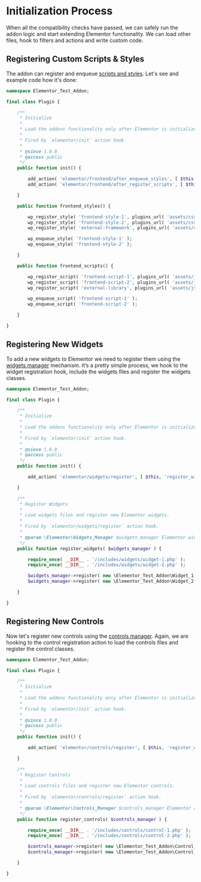 # Initialization Process

When all the compatibility checks have passed, we can safely run the addon logic and start extending Elementor functionality. We can load other files, hook to filters and actions and write custom code.

## Registering Custom Scripts & Styles

The addon can register and enqueue [scripts and styles](/scripts-styles/). Let's see and example code how it's done:

```php
namespace Elementor_Test_Addon;

final class Plugin {

	/**
	 * Initialize
	 *
	 * Load the addons functionality only after Elementor is initialized.
	 *
	 * Fired by `elementor/init` action hook.
	 *
	 * @since 1.0.0
	 * @access public
	 */
	public function init() {

		add_action( 'elementor/frontend/after_enqueue_styles', [ $this, 'frontend_styles' ] );
		add_action( 'elementor/frontend/after_register_scripts', [ $this, 'frontend_scripts' ] );

	}

	public function frontend_styles() {

		wp_register_style( 'frontend-style-1', plugins_url( 'assets/css/frontend-style-1.css', __FILE__ ) );
		wp_register_style( 'frontend-style-2', plugins_url( 'assets/css/frontend-style-2.css', __FILE__ ), [ 'external-framework' ] );
		wp_register_style( 'external-framework', plugins_url( 'assets/css/libs/external-framework.css', __FILE__ ) );

		wp_enqueue_style( 'frontend-style-1' );
		wp_enqueue_style( 'frontend-style-2' );

	}

	public function frontend_scripts() {

		wp_register_script( 'frontend-script-1', plugins_url( 'assets/js/frontend-script-1.js', __FILE__ ) );
		wp_register_script( 'frontend-script-2', plugins_url( 'assets/js/frontend-script-2.js', __FILE__ ), [ 'external-library' ] );
		wp_register_script( 'external-library', plugins_url( 'assets/js/libs/external-library.js', __FILE__ ) );

		wp_enqueue_script( 'frontend-script-1' );
		wp_enqueue_script( 'frontend-script-2' );

	}

}
```

## Registering New Widgets

To add a new widgets to Elementor we need to register them using the [widgets manager](/managers/registering-widgets) mechanism. It’s a pretty simple process, we hook to the widget registration hook, include the widgets files and register the widgets classes.

```php
namespace Elementor_Test_Addon;

final class Plugin {

	/**
	 * Initialize
	 *
	 * Load the addons functionality only after Elementor is initialized.
	 *
	 * Fired by `elementor/init` action hook.
	 *
	 * @since 1.0.0
	 * @access public
	 */
	public function init() {

		add_action( 'elementor/widgets/register', [ $this, 'register_widgets' ] );

	}

	/**
	 * Register Widgets
	 *
	 * Load widgets files and register new Elementor widgets.
	 *
	 * Fired by `elementor/widgets/register` action hook.
	 *
	 * @param \Elementor\Widgets_Manager $widgets_manager Elementor widgets manager.
	 */
	public function register_widgets( $widgets_manager ) {

		require_once( __DIR__ . '/includes/widgets/widget-1.php' );
		require_once( __DIR__ . '/includes/widgets/widget-2.php' );

		$widgets_manager->register( new \Elementor_Test_Addon\Widget_1() );
		$widgets_manager->register( new \Elementor_Test_Addon\Widget_2() );

	}

}
```

## Registering New Controls

Now let's register new controls using the [controls manager](/managers/registering-controls). Again, we are hooking to the control registration action to load the controls files and register the control classes.

```php
namespace Elementor_Test_Addon;

final class Plugin {

	/**
	 * Initialize
	 *
	 * Load the addons functionality only after Elementor is initialized.
	 *
	 * Fired by `elementor/init` action hook.
	 *
	 * @since 1.0.0
	 * @access public
	 */
	public function init() {

		add_action( 'elementor/controls/register', [ $this, 'register_controls' ] );

	}

	/**
	 * Register Controls
	 *
	 * Load controls files and register new Elementor controls.
	 *
	 * Fired by `elementor/controls/register` action hook.
	 *
	 * @param \Elementor\Controls_Manager $controls_manager Elementor controls manager.
	 */
	public function register_controls( $controls_manager ) {

		require_once( __DIR__ . '/includes/controls/control-1.php' );
		require_once( __DIR__ . '/includes/controls/control-2.php' );

		$controls_manager->register( new \Elementor_Test_Addon\Control_1() );
		$controls_manager->register( new \Elementor_Test_Addon\Control_2() );

	}

}
```
